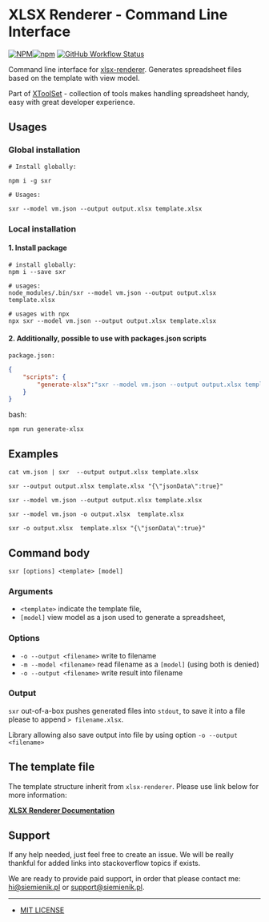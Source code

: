 # XLSX Renderer - Command Line Interface

[![NPM](https://img.shields.io/npm/l/sxr)![npm](https://img.shields.io/npm/v/sxr)](https://www.npmjs.com/package/sxr) [![GitHub Workflow Status](https://img.shields.io/github/workflow/status/siemienik/xtoolset/xlsx-renderer-cli)](https://github.com/Siemienik/xtoolset/actions)

Command line interface for [xlsx-renderer](../xlsx-renderer). Generates spreadsheet files based on the template with view model.

Part of [XToolSet](https://github.com/siemienik/XToolSet) - collection of tools makes handling spreadsheet handy, easy with great developer experience.

## Usages

### Global installation

```shell script
# Install globally:

npm i -g sxr

# Usages:

sxr --model vm.json --output output.xlsx template.xlsx
```

### Local installation

#### 1. Install package

```shell script
# install globally:
npm i --save sxr

# usages:
node_modules/.bin/sxr --model vm.json --output output.xlsx template.xlsx

# usages with npx
npx sxr --model vm.json --output output.xlsx template.xlsx
```

#### 2. Additionally, possible to use with packages.json scripts

`package.json:`

```json
{
    "scripts": {
        "generate-xlsx":"sxr --model vm.json --output output.xlsx template.xlsx"
    }
}
```

bash:

```shell script
npm run generate-xlsx
```

## Examples

```shell script
cat vm.json | sxr  --output output.xlsx template.xlsx

sxr --output output.xlsx template.xlsx "{\"jsonData\":true}"

sxr --model vm.json --output output.xlsx template.xlsx

sxr --model vm.json -o output.xlsx  template.xlsx

sxr -o output.xlsx  template.xlsx "{\"jsonData\":true}"
```

## Command body

`sxr [options] <template> [model]`

### Arguments

* `<template>` indicate  the template file,
* `[model]` view model as a json used to generate a spreadsheet,

### Options

* `-o --output <filename>` write to filename
* `-m --model <filename>` read filename as a `[model]` (using both is denied)
* `-o --output <filename>` write result into filename

### Output

`sxr` out-of-a-box pushes generated files into `stdout`, to save it into a file please to append `> filename.xlsx`.

Library allowing also save output into file by using option `-o --output <filename>`

<!-- TODO: It is also allowed using pipe parameter to forward generated file into another command. -->

## The template file

The template structure inherit from `xlsx-renderer`. Please use link below for more information:

[**XLSX Renderer Documentation**](https://github.com/Siemienik/XToolSet/tree/master/packages/xlsx-renderer#xlsx-renderer)

## Support

If any help needed, just feel free to create an issue. We will be really thankful for added links into stackoverflow topics if exists.

We are ready to provide paid support, in order that please contact me: [hi@siemienik.pl](mailto://hi@siemienik.pl) or [support@siemienik.pl](mailto://support@siemienik.pl).

---

* [MIT LICENSE](LICENSE)

